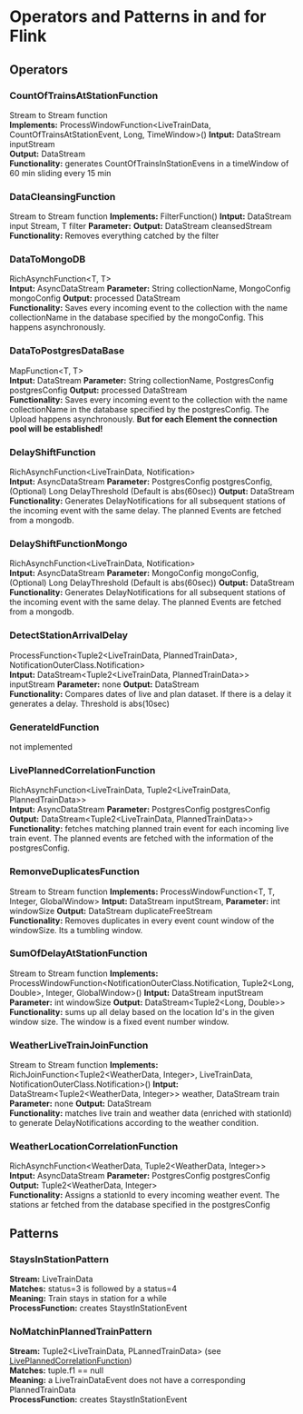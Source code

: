 # Operators and Patterns in and for Flink

## Operators

### CountOfTrainsAtStationFunction
Stream to Stream function  
**Implements:** ProcessWindowFunction<LiveTrainData, CountOfTrainsAtStationEvent, Long, TimeWindow>()
**Intput:** DataStream<LiveTrainData> inputStream  
**Output:** DataStream<CountOfTrainsInStationEvent>  
**Functionality:** generates CountOfTrainsInStationEvens in a timeWindow of 60 min sliding every 15 min

### DataCleansingFunction
Stream to Stream function
**Implements:** FilterFunction<T>()
**Intput:** DataStream<T> input Stream, T filter
**Parameter:** 
**Output:** DataStream<T> cleansedStream  
**Functionality:** Removes everything catched by the filter  

### DataToMongoDB<T extendsMessage> 
RichAsynchFunction<T, T>  
**Intput:** AsyncDataStream<T>
**Parameter:** String collectionName, MongoConfig mongoConfig
**Output:** processed DataStream  
**Functionality:** Saves every incoming event to the collection with the name collectionName in the database specified by the mongoConfig. This happens asynchronously. 

### DataToPostgresDataBase<T extendsMessage> 
MapFunction<T, T>  
**Intput:** DataStream<T>
**Parameter:** String collectionName, PostgresConfig postgresConfig
**Output:** processed DataStream  
**Functionality:** Saves every incoming event to the collection with the name collectionName in the database specified by the postgresConfig. The Upload happens asynchronously. **But for each Element the connection pool will be established!**

### DelayShiftFunction<LiveTrainData> 
RichAsynchFunction<LiveTrainData, Notification>  
**Intput:** AsyncDataStream<LiveTrainData>
**Parameter:** PostgresConfig postgresConfig, (Optional) Long  DelayThreshold (Default is abs(60sec)) 
**Output:** DataStream<Notification>  
**Functionality:** Generates DelayNotifications for all subsequent stations of the incoming event with the same delay. The planned Events are fetched from a mongodb. 

### DelayShiftFunctionMongo<LiveTrainData> 
RichAsynchFunction<LiveTrainData, Notification>  
**Intput:** AsyncDataStream<LiveTrainData>
**Parameter:** MongoConfig mongoConfig, (Optional) Long  DelayThreshold (Default is abs(60sec))
**Output:** DataStream<Notification>  
**Functionality:** Generates DelayNotifications for all subsequent stations of the incoming event with the same delay. The planned Events are fetched from a mongodb.

### DetectStationArrivalDelay
ProcessFunction<Tuple2<LiveTrainData, PlannedTrainData>, NotificationOuterClass.Notification>  
**Intput:** DataStream<Tuple2<LiveTrainData, PlannedTrainData>> inputStream
**Parameter:** none
**Output:** DataStream<Notification>   
**Functionality:** Compares dates of live and plan dataset. If there is a delay it generates a delay. Threshold is abs(10sec)

### GenerateIdFunction 
not implemented

### LivePlannedCorrelationFunction
RichAsynchFunction<LiveTrainData, Tuple2<LiveTrainData, PlannedTrainData>>  
**Intput:** AsyncDataStream<LiveTrainData>
**Parameter:** PostgresConfig postgresConfig
**Output:** DataStream<Tuple2<LiveTrainData, PlannedTrainData>>  
**Functionality:** fetches matching planned train event for each incoming live train event. The planned events are fetched with the information of the postgresConfig.

### RemonveDuplicatesFunction
Stream to Stream function
**Implements:** ProcessWindowFunction<T, T, Integer, GlobalWindow>
**Intput:** DataStream<T> inputStream, 
**Parameter:** int windowSize
**Output:** DataStream<T> duplicateFreeStream  
**Functionality:** Removes duplicates in every event count window of the windowSize. Its a tumbling window.

### SumOfDelayAtStationFunction
Stream to Stream function
**Implements:** ProcessWindowFunction<NotificationOuterClass.Notification, Tuple2<Long, Double>, Integer, GlobalWindow>()
**Intput:** DataStream<DelayNotification> inputStream
**Parameter:** int windowSize
**Output:** DataStream<Tuple2<Long, Double>>  
**Functionality:** sums up all delay based on the location Id's in the given window size. The window is a fixed event number window.

### WeatherLiveTrainJoinFunction
Stream to Stream function
**Implements:** RichJoinFunction<Tuple2<WeatherData, Integer>, LiveTrainData, NotificationOuterClass.Notification>()
**Intput:** DataStream<Tuple2<WeatherData, Integer>> weather, DataStream<LiveTrainData> train
**Parameter:** none
**Output:** DataStream<Notification>  
**Functionality:** matches live train and weather data (enriched with stationId) to generate DelayNotifications according to the weather condition.

### WeatherLocationCorrelationFunction
RichAsynchFunction<WeatherData, Tuple2<WeatherData, Integer>>  
**Intput:** AsyncDataStream<WeatherData>
**Parameter:** PostgresConfig postgresConfig 
**Output:** Tuple2<WeatherData, Integer>  
**Functionality:** Assigns a stationId to every incoming weather event. The stations ar fetched from the database specified in the postgresConfig

## Patterns

### StaysInStationPattern
**Stream:** LiveTrainData  
**Matches:** status=3 is followed by a status=4  
**Meaning:** Train stays in station for a while  
**ProcessFunction:** creates StaystInStationEvent 

### NoMatchinPlannedTrainPattern
**Stream:** Tuple2<LiveTrainData, PLannedTrainData> (see [LivePlannedCorrelationFunction](https://github.com/bptlab/cepta/blob/dev/docs/flink/operators_patterns.md#liveplannedcorrelationfunction))  
**Matches:** tuple.f1 == null  
**Meaning:**  a LiveTrainDataEvent does not have a corresponding PlannedTrainData  
**ProcessFunction:** creates StaystInStationEvent 

